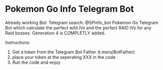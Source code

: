 # Pokemon Go Info Telegram Bot

Already working Bot:
Telegram search: @SPinfo_bot
Pokemon Go Telegram Bot which calculate the perfect wild IVs and the perfect RAID IVs for any Raid bosses.
Generation 4 is COMPLETLY added.

Instructions:

1. Get a token from the Telegram Bot Father (t.me/u/BotFather)
2. place your token at the seperating XXX in the code
3. Run the code and enjoy
